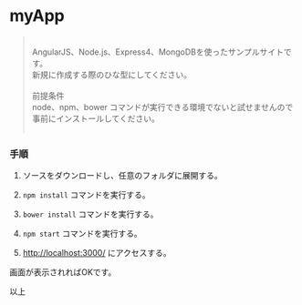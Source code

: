 # myApp
><br>
> AngularJS、Node.js、Express4、MongoDBを使ったサンプルサイトです。<br>
> 新規に作成する際のひな型にしてください。<br>
><br>
>前提条件<br>
>node、npm、bower コマンドが実行できる環境でないと試せませんので事前にインストールしてください。<br>
><br>

### 手順

1. ソースをダウンロードし、任意のフォルダに展開する。

2. ``npm install`` コマンドを実行する。

3. ``bower install`` コマンドを実行する。

4. ``npm start`` コマンドを実行する。

5. [http://localhost:3000/](http://localhost:3000/) にアクセスする。

画面が表示されればOKです。

以上

